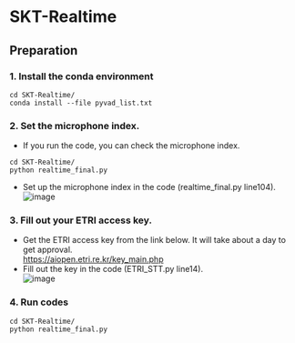 # SKT-Realtime   

## Preparation    
### 1. Install the conda environment
```
cd SKT-Realtime/
conda install --file pyvad_list.txt
```    
### 2. Set the microphone index.
- If you run the code, you can check the microphone index. 
```
cd SKT-Realtime/
python realtime_final.py
```       
- Set up the microphone index in the code (realtime_final.py line104).
![image](https://user-images.githubusercontent.com/57610448/130018053-5c8a48f4-50fa-4420-9a7d-3bacba97fc2e.png)

### 3. Fill out your ETRI access key.   
- Get the ETRI access key from the link below. It will take about a day to get approval.   
https://aiopen.etri.re.kr/key_main.php   
- Fill out the key in the code (ETRI_STT.py line14).      
![image](https://user-images.githubusercontent.com/57610448/131095573-72b0de7e-bc65-48f7-ae53-a0abd7819694.png)


### 4. Run codes
```
cd SKT-Realtime/
python realtime_final.py
```     
